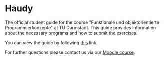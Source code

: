 # Haudy
The official student guide for the course "Funktionale und objektorientierte Programmierkonzepte" at TU Darmstadt. This guide provides information about the necessary programs and how to submit the exercises.

You can view the guide by following [this] link.

For further questions please contact us via our [Moodle course].

[this]: https://wiki.tudalgo.org/
[Moodle course]: https://moodle.informatik.tu-darmstadt.de/course/view.php?id=1248